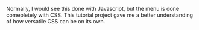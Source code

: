  Normally, I would see this done with Javascript, but the menu is done comepletely with CSS. This tutorial project gave me a better understanding of how versatile CSS can be on its own. 
